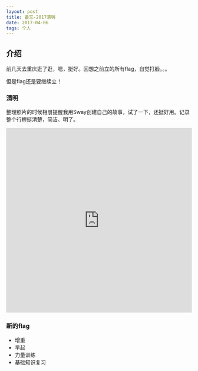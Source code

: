 ```yaml
---
layout: post
title: 备忘-2017清明
date: 2017-04-06
tags: 个人
---
```


## 介绍

前几天去重庆逛了逛，嗯，挺好。回想之前立的所有flag，自觉打脸。。。

但是flag还是要继续立！

### 清明

整理照片的时候相册提醒我用Sway创建自己的故事，试了一下，还挺好用。记录整个行程挺清楚，简洁、明了。

<iframe width="760px" height="500px" src="https://sway.com/s/RRRxA0PjRWjFv33h/embed" frameborder="0" marginwidth="0" marginheight="0" scrolling="no" style="border: none; max-width:100%; max-height:100vh" allowfullscreen webkitallowfullscreen mozallowfullscreen msallowfullscreen></iframe>

### 新的flag

* 增重
* 早起
* 力量训练
* 基础知识复习
